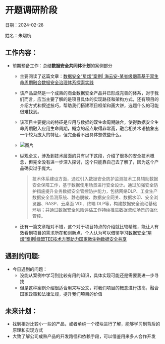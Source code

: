 # 开题调研阶段
日期：2024-02-28

姓名：朱熠杭
## 工作内容：



- 前期预备工作：总结**数据安全共同体计划**的案例部分

    - 主要阅读了这篇文章：[数据安全“星熠”案例| 海云安-某省级烟草基于双生命周期融合数据安全治理体系探索实践](https://mp.weixin.qq.com/s/H-u8z9HWVqrEuUEKV_kObQ)

    - 该产品显然是一个成熟的商业数据安全产品并已形成完善的体系，对于我们而言，应当主要了解的是项目具体的实现路径和架构方式，还有项目的介绍方式和叙述技巧，帮助我们搭建项目框架和画大饼，选题什么的可能很难找到。

    - 该项目主要提出的特征是应用与数据的双生命周期融合，使得数据安全生命周期融入应用生命周期，概念的起点取得非常高，融合相关术语抽象出一个较为庞大的特征，但完全看不出具体想做些什么。

    - ![图片](https://mmbiz.qpic.cn/mmbiz_png/Rn0RurpMxMSUURr31DQLLib92M24q8b8I6tzJMziaq8v5an2s0k75MFM64HS0SGoPHpmTRf75gLIvqQyI5yXibpiag/640?wx_fmt=png&from=appmsg&wxfrom=5&wx_lazy=1&wx_co=1)

    - 纵观全文，涉及到技术层面的只有以下这段，介绍了很多的安全技术概念，但完全没有进一步深入探讨，这个只能靠自己去了解了，因为这个产品确实过于庞大。

      > 技术体系建设方面，通过引入数据安全防护监测技术工具辅助数据安全保障工作，基于数据使用场景进行安全设计。通过加强安全防护措施提升业务数据安全管控防护能力，包括网络DLP、工业生产数据安全监测系统、静态脱敏、数据安全网关、数据水印、安全浏览器、RASP、云桌面 VDI、终端 DLP等，构建数据安全流动基础环境；并通过数据安全风险评估工作持续推进数据流动场景的强化管控。

    - 还有一篇文章相对不错，这个对于项目特点的介绍就比较精练，能让人有效看到项目的需求所在和创新点，个人认为可以借鉴学习[数据安全“星熠”案例|绿盟TEE技术方案助力国家微生物数据安全共享](https://mp.weixin.qq.com/s/JZ1tpySiB4vWJSlY_aEvMg)

## 遇到的问题:

- 今日遇到的问题：
	- 没能从案例中学习到比较有用的知识，具体实现可能还是需要我进一步寻找
	- 但是这种案例介绍很适合用来写公文，将我们项目的概念进行拔高，融合国家政策和法律法规，提升我们项目的价值

## 未来计划：

- 找到相对比较小一些的产品，或者单纯一个模块进行了解，能够学习到背后的原理和实现方式
- 大致了解公司成熟产品的开发路径和依赖手段，可以借鉴用来多人合作开发